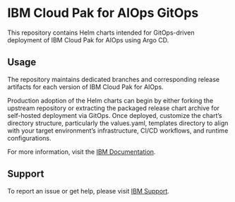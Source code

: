 # IBM Cloud Pak for AIOps GitOps

This repository contains Helm charts intended for GitOps-driven deployment of IBM Cloud Pak for AIOps using Argo CD.

## Usage

The repository maintains dedicated branches and corresponding release artifacts for each version of IBM Cloud Pak for AIOps.

Production adoption of the Helm charts can begin by either forking the upstream repository or extracting the packaged release chart archive for self-hosted deployment via GitOps. Once deployed, customize the chart’s directory structure, particularly the values.yaml, templates directory to align with your target environment’s infrastructure, CI/CD workflows, and runtime configurations.

For more information, visit the [IBM Documentation](https://www.ibm.com/docs/en/cloud-paks/cloud-pak-aiops/latest?topic=TBD).

## Support
To report an issue or get help, please visit [IBM Support](https://www.ibm.com/mysupport/).